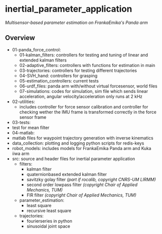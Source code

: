# inertial_parameter_application
*Multisensor-based parameter estimation on FrankaEmika's Panda arm*
## Overview

* 01-panda_force_control:
  * 01-kalman_filters: controllers for testing and tuning of linear and extended kalman filters
  * 02-adaptive_filters: controllers with functions for estimation in main
  * 03-trajectories: controllers for testing different trajectories
  * 04-SVH_hand: controllers for grasping
  * 05-estimation_controllers: current tests
  * 06-urdf_files: panda arm with/without virtual forcesensor, world files
  * 07-simulations: codes for simulation, sim file which sends linear acceleration, angular velocity/acceleration only runs at 2 kHz
* 02-utilities: 
  * includes controller for force sensor calibration and controller for checking wether the IMU frame is transformed correctly in the force sensor frame
* 03-tests:
 * test for mean filter
* 04-matlab:
 * matlab files for waypoint trajectory generation with inverse kinematics
* data_collection: plotting and logging python scripts for redis-keys
* robot_models: includes models for FrankaEmika Panda arm and Kuka iiwa arm
* src: source and header files for inertial parameter application
   * filters: 
     * kalman filter
     * quaternionbased extended kalman filter
     * savitzky golay filter *(part if rocalib, copyright CNRS-UM LIRMM)*
     * second order lowpass filter *(copyright Chair of Applied Mechanics, TUM)*
     * FIR filter *(copyright Chair of Applied Mechanics, TUM)*
  * parameter_estimation: 
    * least square 
    * recursive least square
  * trajectories:
    * fourierseries in python
    * sinusoidal joint space


